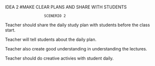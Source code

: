 IDEA 2            #MAKE CLEAR PLANS AND SHARE WITH STUDENTS 
                       
                      SCENERIO 2
                      

Teacher should share the daily study plan with students before the class start.

Teacher will tell students about the daily plan.

Teacher also create good understanding in understanding the lectures.

Teacher should do creative activies with student daily.
